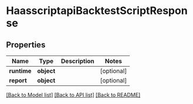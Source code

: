 # HaasscriptapiBacktestScriptResponse

## Properties
Name | Type | Description | Notes
------------ | ------------- | ------------- | -------------
**runtime** | **object** |  | [optional] 
**report** | **object** |  | [optional] 

[[Back to Model list]](../README.md#documentation-for-models) [[Back to API list]](../README.md#documentation-for-api-endpoints) [[Back to README]](../README.md)

